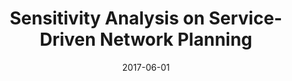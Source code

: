 ---
title: "Sensitivity Analysis on Service-Driven Network Planning"
collection: publications
permalink: /publication/2017-networking
date: 2017-06-01
venue: 'IEEE/ACM Transactions on Networking'
paperurl: '/files/pdf/research/2017Networking.pdf'
code: 'https://doi.org/10.1109/TNET.2016.2633417'
citation: 'P. Di Francesco, F. Malandrino, and L.A. DaSilva. 2017. &quot;Sensitivity Analysis on Service-Driven Network Planning.&quot; <i>IEEE/ACM Transactions on Networking</i> 25(3): 1417 - 1430. doi: 10.1109/TNET.2016.2633417'
---